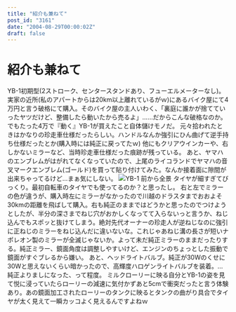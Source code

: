 ```yaml
---
title: "紹介も兼ねて"
post_id: "3161"
date: "2004-08-29T00:00:02Z"
draft: false
---
```


# 紹介も兼ねて

YB-1初期型(2ストローク、センタースタンドあり、フューエルメーターなし)。 実家の近所(私のアパートからは20km以上離れているがｗ)にあるバイク屋にて4万円と言う破格にて購入。そのバイク屋の主人いわく、「裏庭に誰かが捨てていったヤツだけど、整備したら動いたから売るよ」……だからこんな破格なのか。でもたった4万で『動く』YB-1が買えたこと自体儲けモノだ。 元々拾われたときはかなりの珍走車仕様だったらしい。ハンドルなんか強引にひん曲げて逆手持ち仕様だったとか(購入時には純正に戻ってたｗ) 他にもクリアウインカーや、右しかないミラーなど、当時珍走車仕様だった痕跡が残っている。 あと、ヤマハのエンブレムがはがれてなくなっていたので、上尾のライコランドでヤマハの音叉マークエンブレム(ゴールド)を買って貼り付けてみた。なんか接着面に隙間が出来ちゃってるけど…まぁ気にしない。 ![YB-1 前から全景](/wp-content/uploads/2013/11/front-300x225.jpg) タイヤが細すぎてびっくり。最初自転車のタイヤでも使ってるのか？と思ったし。 右と左でミラーの色が違うが、購入時左にミラーがなかったので川越のドラスタまでおおよそ30kmの距離を飛ばして購入。右も純正のままではどうかと思ったのでつけようとしたが、半分の深さまでねじ穴がおかしくなってて入らないっと言うか、ねじ込んでもスポッと抜けてしまう。絶対先代オーナーの珍走人が逆ねじなのに強引に正ねじのミラーをねじ込んだに違いないな。これじゃあねじ溝の長さが短いナポレオン製のミラーが全滅じゃないか。よって未だ純正ミラーのままだったりする。純正ミラー、鏡面角度は調整しやすいけど、エンジンのちょっとした振動で鏡面がすぐブレるから嫌い。 あと、ヘッドライトバルブ。純正が30Wのくせに30Wと思えないくらい暗かったので、高輝度ハロゲンライトバルブを装着。…純正よりましになった、って程度。 ミルクローリーに映る自分とYB-1の姿を見て悦に浸っていたらローリーの減速に気付かずあと5cmで衝突だったと言う体験あり。あの鏡面加工されたローリーのタンクに映るとタンクの曲がり具合でタイヤが太く見えて一瞬カッコよく見えるんですよねｗ
